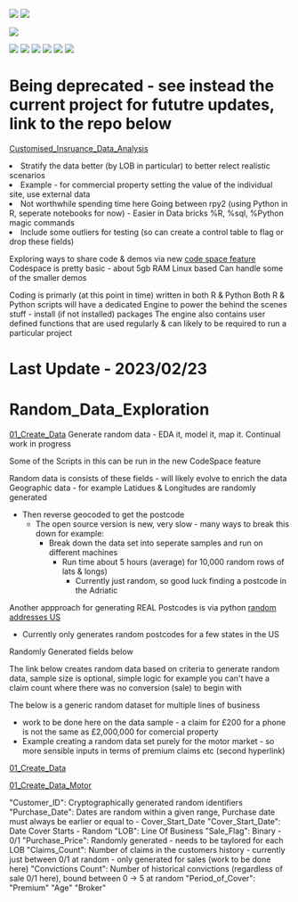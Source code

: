 ![](https://img.shields.io/static/v1?label=&message=александр-котенко&logocolor=:#000000)
![](https://img.shields.io/static/v1?label=&message=александр-котенко&color=:#000000)

![](https://img.shields.io/static/v1?label=&message=Readme's_in_Each_Folder&color=:#FAC898)

![](https://img.shields.io/badge/-Powered%20by%20JupyterLab-000000?logo=jupyter)
![](https://img.shields.io/badge/powered%20by%20JupyterLab-blue.svg?logo=jupyter)
![](https://img.shields.io/badge/powered%20by%20Python-000000.svg?logo=Python)
![](https://img.shields.io/badge/powered%20by%20R-blue.svg?logo=R&logoColor=white)
![](https://img.shields.io/badge/-Powered%20by%20R-61DAFB?logo=Rstudio&logoColor=white&style=flat)
![](https://img.shields.io/badge/-Powered%20by%20SublimeText-000000?logo=sublimetext&logoColor=#FFA500&style=flat)


# Being deprecated - see instead the current project for fututre updates, link to the repo below

[Customised_Insruance_Data_Analysis](https://github.com/alexkotsscott/Customised_Insruance_Data_Analysis/tree/main)

  <li>Stratify the data better (by LOB in particular) to better relect realistic scenarios</li>
  <li>Example - for commercial property setting the value of the individual site, use external data</li>

  <li>Not worthwhile spending time here Going between rpy2 (using Python in R, seperate notebooks for now) - Easier in Data bricks %R, %sql, %Python magic commands</li>
  <li>Include some outliers for testing (so can create a control table to flag or drop these fields)</li>
</ol> 


Exploring ways to share code & demos via new [code space feature](https://github.com/alexkotsscott/Random_Data_Exploration/blob/main/CodeSpace_Link.md)
Codespace is pretty basic - about 5gb RAM
Linux based
Can handle some of the smaller demos

Coding is primarly (at this point in time) written in both R & Python
Both R & Python scripts will have a dedicated Engine to power the behind the scenes stuff - install (if not installed) packages 
The engine also contains user defined functions that are used regularly & can likely to be required to run a particular project


# Last Update - 2023/02/23

# Random_Data_Exploration
[01_Create_Data](https://github.com/alexkotsscott/Random_Data_Exploration/blob/main/01_Create_Data.ipynb)
Generate random data - EDA it, model it, map it. Continual work in progress

Some of the Scripts in this can be run in the new CodeSpace feature

Random data is consists of these fields - will likely evolve to enrich the data
Geographic data - for example Latidues & Longitudes are randomly generated
  - Then reverse geocoded to get the postcode
    - The open source version is new, very slow - many ways to break this down for example:
        - Break down the data set into seperate samples and run on different machines
          - Run time about 5 hours (average) for 10,000 random rows of lats & longs)
            - Currently just random, so good luck finding a postcode in the Adriatic
            
            
            
Another appproach for generating REAL Postcodes is via python [random addresses US](https://github.com/alexkotsscott/Random_Data_Exploration/blob/main/random_addresses.ipynb)
  - Currently only generates random postcodes for a few states in the US

Randomly Generated fields below

The link below creates random data based on criteria to generate random data, sample size is optional, simple logic for example you can't have a claim count where there was no conversion (sale) to begin with

The below is a generic random dataset for multiple lines of business 
  - work to be done here on the data sample - a claim for £200 for a phone is not the same as £2,000,000 for comercial property
   - Example creating a random data set purely for the motor market - so more sensible inputs in terms of premium claims etc (second hyperlink) 
  
[01_Create_Data](https://github.com/alexkotsscott/Random_Data_Exploration/blob/main/01_Create_Data.ipynb)

[01_Create_Data_Motor](https://github.com/alexkotsscott/Random_Data_Exploration/blob/main/01_Motor_Create_Data.ipynb)

"Customer_ID":          Cryptographically generated random identifiers
"Purchase_Date":        Dates are random within a given range, Purchase date must always be earlier or equal to - Cover_Start_Date
"Cover_Start_Date":     Date Cover Starts - Random
"LOB":                  Line Of Business
"Sale_Flag":            Binary - 0/1
"Purchase_Price":       Randomly generated - needs to be taylored for each LOB
"Claims_Count":         Number of claims in the customers history - currently just between 0/1 at random - only generated for sales (work to be done here)
"Convictions Count":    Number of historical convictions (regardless of sale 0/1 here), bound between 0 -> 5 at random
"Period_of_Cover":      
"Premium"
"Age"
"Broker"

